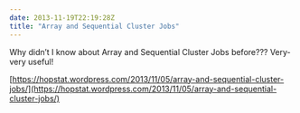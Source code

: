 ```yaml
---
date: 2013-11-19T22:19:28Z
title: "Array and Sequential Cluster Jobs"
---
```


Why didn’t I know about Array and Sequential Cluster Jobs before??? Very-very useful!

[https://hopstat.wordpress.com/2013/11/05/array-and-sequential-cluster-jobs/](https://hopstat.wordpress.com/2013/11/05/array-and-sequential-cluster-jobs/)
